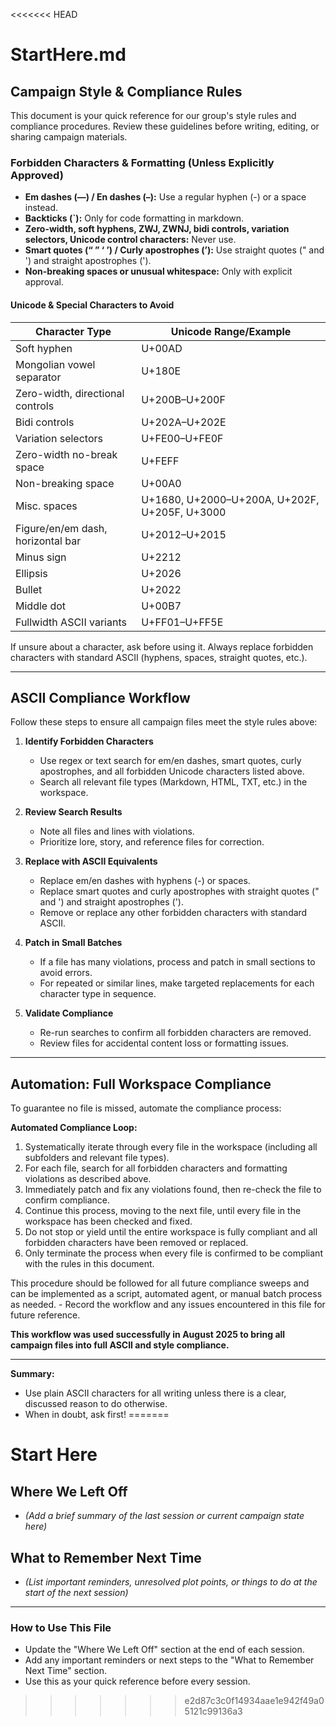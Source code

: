 <<<<<<< HEAD

# StartHere.md

## Campaign Style & Compliance Rules

This document is your quick reference for our group's style rules and compliance procedures. Review these guidelines before writing, editing, or sharing campaign materials.

### Forbidden Characters & Formatting (Unless Explicitly Approved)

- **Em dashes (—) / En dashes (–):** Use a regular hyphen (-) or a space instead.
- **Backticks (`):** Only for code formatting in markdown.
- **Zero-width, soft hyphens, ZWJ, ZWNJ, bidi controls, variation selectors, Unicode control characters:** Never use.
- **Smart quotes (“ ” ‘ ’) / Curly apostrophes (’):** Use straight quotes (" and ') and straight apostrophes (').
- **Non-breaking spaces or unusual whitespace:** Only with explicit approval.

#### Unicode & Special Characters to Avoid

| Character Type | Unicode Range/Example |
|---------------|----------------------|
| Soft hyphen | U+00AD |
| Mongolian vowel separator | U+180E |
| Zero-width, directional controls | U+200B–U+200F |
| Bidi controls | U+202A–U+202E |
| Variation selectors | U+FE00–U+FE0F |
| Zero-width no-break space | U+FEFF |
| Non-breaking space | U+00A0 |
| Misc. spaces | U+1680, U+2000–U+200A, U+202F, U+205F, U+3000 |
| Figure/en/em dash, horizontal bar | U+2012–U+2015 |
| Minus sign | U+2212 |
| Ellipsis | U+2026 |
| Bullet | U+2022 |
| Middle dot | U+00B7 |
| Fullwidth ASCII variants | U+FF01–U+FF5E |

If unsure about a character, ask before using it. Always replace forbidden characters with standard ASCII (hyphens, spaces, straight quotes, etc.).

---

## ASCII Compliance Workflow

Follow these steps to ensure all campaign files meet the style rules above:

1. **Identify Forbidden Characters**
	- Use regex or text search for em/en dashes, smart quotes, curly apostrophes, and all forbidden Unicode characters listed above.
	- Search all relevant file types (Markdown, HTML, TXT, etc.) in the workspace.

2. **Review Search Results**
	- Note all files and lines with violations.
	- Prioritize lore, story, and reference files for correction.

3. **Replace with ASCII Equivalents**
	- Replace em/en dashes with hyphens (-) or spaces.
	- Replace smart quotes and curly apostrophes with straight quotes (" and ') and straight apostrophes (').
	- Remove or replace any other forbidden characters with standard ASCII.

4. **Patch in Small Batches**
	- If a file has many violations, process and patch in small sections to avoid errors.
	- For repeated or similar lines, make targeted replacements for each character type in sequence.

5. **Validate Compliance**
	- Re-run searches to confirm all forbidden characters are removed.
	- Review files for accidental content loss or formatting issues.

---

## Automation: Full Workspace Compliance

To guarantee no file is missed, automate the compliance process:

**Automated Compliance Loop:**
1. Systematically iterate through every file in the workspace (including all subfolders and relevant file types).
2. For each file, search for all forbidden characters and formatting violations as described above.
3. Immediately patch and fix any violations found, then re-check the file to confirm compliance.
4. Continue this process, moving to the next file, until every file in the workspace has been checked and fixed.
5. Do not stop or yield until the entire workspace is fully compliant and all forbidden characters have been removed or replaced.
6. Only terminate the process when every file is confirmed to be compliant with the rules in this document.

This procedure should be followed for all future compliance sweeps and can be implemented as a script, automated agent, or manual batch process as needed.
	- Record the workflow and any issues encountered in this file for future reference.

**This workflow was used successfully in August 2025 to bring all campaign files into full ASCII and style compliance.**

---

**Summary:**
- Use plain ASCII characters for all writing unless there is a clear, discussed reason to do otherwise.
- When in doubt, ask first!
=======
# Start Here

## Where We Left Off

* _(Add a brief summary of the last session or current campaign state here)_

## What to Remember Next Time

* _(List important reminders, unresolved plot points, or things to do at the start of the next session)_

---

### How to Use This File
- Update the "Where We Left Off" section at the end of each session.
- Add any important reminders or next steps to the "What to Remember Next Time" section.
- Use this as your quick reference before every session.
>>>>>>> e2d87c3c0f14934aae1e942f49a05121c99136a3
